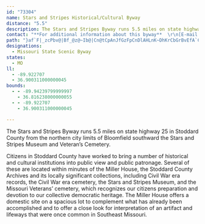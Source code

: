 ```yaml
---
id: "73304"
name: Stars and Stripes Historical/Cultural Byway
distance: "5.5"
description: The Stars and Stripes Byway runs 5.5 miles on state highway 25 in Stoddard County from the northern city limits of Bloomfield southward the Stars and Stripes Museum and Veteran’s Cemetery.
contact: "**For additional information about this byway**  \r\n[E-mail rsmayo@newwavecomm.net](mailto:rsmayo@newwavecomm.net)"
path: "}af`F|_zcPbv@|Bf_@z@~Ib@|Cn@tCpAnJfGzFpCnDlAHLnK~DhKrCbGrBvEfA`C^xAFnQDxHb@lDf@jExAxCdBto@lk@|BzApB~@lCx@|Cf@pnAnOpE^xBDrBGnc@kCnIQzj@V|`@d@zOD"
designations:
  - Missouri State Scenic Byway
states:
  - MO
ll:
  - -89.922707
  - 36.900311000000045
bounds:
  - - -89.94239799999997
    - 36.816238000000055
  - - -89.922707
    - 36.900311000000045

---
```


The Stars and Stripes Byway runs 5.5 miles on state highway 25 in Stoddard County from the northern city limits of Bloomfield southward the Stars and Stripes Museum and Veteran’s Cemetery.

Citizens in Stoddard County have worked to bring a number of historical and cultural institutions into public view and public patronage.  Several of these are located within minutes of the Miller House, the Stoddard County Archives and its locally significant collections, including Civil War era records, the Civil War era cemetery, the Stars and Stripes Museum, and the Missouri Veterans’ cemetery, which recognizes our citizens preparation and devotion to our collective democratic heritage.  The Miller House offers a domestic site on a spacious lot to complement what has already been accomplished and to offer a close look for interpretation of an artifact and lifeways that were once common in Southeast Missouri.
